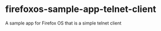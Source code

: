 firefoxos-sample-app-telnet-client
==================================

A sample app for Firefox OS that is a simple telnet client
